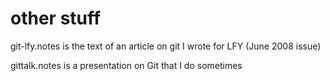 # other stuff

git-lfy.notes is the text of an article on git I wrote for LFY (June 2008
issue)

gittalk.notes is a presentation on Git that I do sometimes
